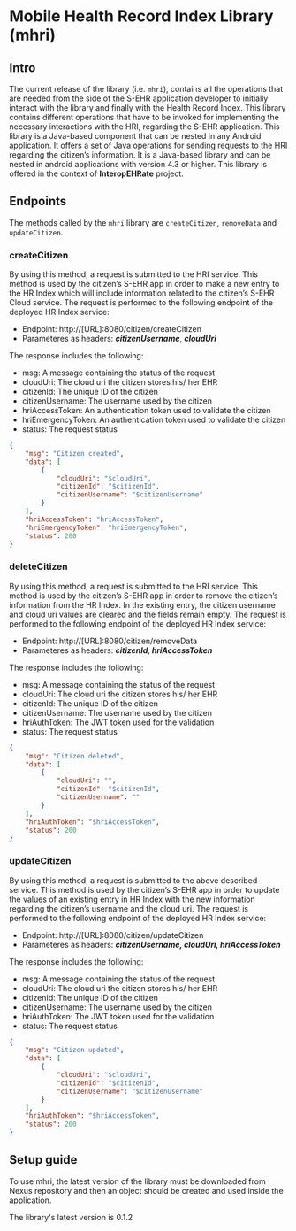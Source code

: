 # Mobile Health Record Index Library (mhri)
## Intro

The current release of the library (i.e. `mhri`), contains all the operations that are needed from the side of the S-EHR application developer to initially interact with the library and finally with the Health Record Index. This library contains different operations that have to be invoked for implementing the necessary interactions with the HRI, regarding the S-EHR application. This library is a Java-based component that can be nested in any Android application. It offers a set of Java operations for sending requests to the HRI regarding the citizen’s information. It is a Java-based library and can be nested in android applications with version 4.3 or higher.  This library is offered in the context of  **InteropEHRate** project.

## Endpoints

The methods called by the `mhri` library are `createCitizen`, `removeData` and `updateCitizen`. 

### createCitizen
By using this method, a request is submitted to the HRI service. This method is used by the citizen’s S-EHR app in order to make a new entry to the HR Index which will include information related to the citizen’s S-EHR Cloud service. The request is performed to the following endpoint of the deployed HR Index service: 
- Endpoint: http://[URL]:8080/citizen/createCitizen
- Parameteres as headers: ***citizenUsername***, ***cloudUri***

The response includes the following:
- msg: A message containing the status of the request
- cloudUri: The cloud uri the citizen stores his/ her EHR
- citizenId: The unique ID of the citizen
- citizenUsername: The username used by the citizen
- hriAccessToken: An authentication token used to validate the citizen
- hriEmergencyToken: An authentication token used to validate the citizen
- status: The request status


```json
{
    "msg": "Citizen created",
    "data": [
        {
            "cloudUri": "$cloudUri",
            "citizenId": "$citizenId",
            "citizenUsername": "$citizenUsername"
        }
    ],
    "hriAccessToken": "hriAccessToken",
    "hriEmergencyToken": "hriEmergencyToken",
    "status": 200
}
```

### deleteCitizen
By using this method, a request is submitted to the HRI service. This method is used by the citizen’s S-EHR app in order to remove the citizen’s information from the HR Index. In the existing entry, the citizen username and cloud uri values are cleared and the fields remain empty. The request is performed to the following endpoint of the deployed HR Index service: 

- Endpoint: http://[URL]:8080/citizen/removeData
- Parameteres as headers: ***citizenId, hriAccessToken***

The response includes the following:
- msg: A message containing the status of the request
- cloudUri: The cloud uri the citizen stores his/ her EHR
- citizenId: The unique ID of the citizen
- citizenUsername: The username used by the citizen
- hriAuthToken: The JWT token used for the validation
- status: The request status

```json
{
    "msg": "Citizen deleted",
    "data": [
        {
            "cloudUri": "",
            "citizenId": "$citizenId",
            "citizenUsername": ""
        }
    ],
    "hriAuthToken": "$hriAccessToken",
    "status": 200
}
```

### updateCitizen
By using this method, a request is submitted to the above described service. This method is used by the citizen’s S-EHR app in order to update the values of an existing entry in HR Index with the new information regarding the citizen’s username and the cloud uri. The request is performed to the following endpoint of the deployed HR Index service: 

- Endpoint: http://[URL]:8080/citizen/updateCitizen
- Parameteres as headers: ***citizenUsername, cloudUri, hriAccessToken***

The response includes the following:
- msg: A message containing the status of the request
- cloudUri: The cloud uri the citizen stores his/ her EHR
- citizenId: The unique ID of the citizen
- citizenUsername: The username used by the citizen
- hriAuthToken: The JWT token used for the validation
- status: The request status

```json
{
    "msg": "Citizen updated",
    "data": [
        {
            "cloudUri": "$cloudUri",
            "citizenId": "$citizenId",
            "citizenUsername": "$citizenUsername"
        }
    ],
    "hriAuthToken": "$hriAccessToken",
    "status": 200
}
```

## Setup guide
To use mhri, the latest version of the library must be downloaded from Nexus repository and then an object should be created and used inside the application.

The library's latest version is 0.1.2
